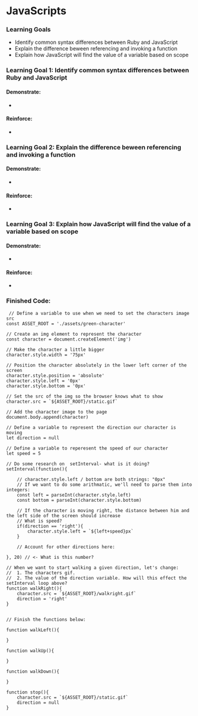 # JavaScripts

  ### Learning Goals

  - Identify common syntax differences between Ruby and JavaScript
- Explain the difference beween referencing and invoking a function
- Explain how JavaScript will find the value of a variable based on scope



### Learning Goal 1: Identify common syntax differences between Ruby and JavaScript

#### Demonstrate:

- 

#### Reinforce:

- 



### Learning Goal 2: Explain the difference beween referencing and invoking a function

#### Demonstrate:

- 

#### Reinforce:

- 



### Learning Goal 3: Explain how JavaScript will find the value of a variable based on scope

#### Demonstrate:

- 

#### Reinforce:

- 



### Finished Code:

  ```
   // Define a variable to use when we need to set the characters image src
  const ASSET_ROOT = './assets/green-character'
  
  // Create an img element to represent the character
  const character = document.createElement('img')
  
  // Make the character a little bigger
  character.style.width = '75px'
  
  // Position the character absolutely in the lower left corner of the screen
  character.style.position = 'absolute'
  character.style.left = '0px'
  character.style.bottom = '0px'
  
  // Set the src of the img so the browser knows what to show
  character.src = `${ASSET_ROOT}/static.gif`
  
  // Add the character image to the page
  document.body.append(character)
  
  // Define a variable to represent the direction our character is moving
  let direction = null
  
  // Define a variable to reperesent the speed of our character
  let speed = 5
  
  // Do some research on  setInterval- what is it doing?
  setInterval(function(){
  
      // character.style.left / bottom are both strings: "0px"
      // If we want to do some arithmatic, we'll need to parse them into integers:
      const left = parseInt(character.style.left)
      const bottom = parseInt(character.style.bottom)
  
      // If the character is moving right, the distance between him and the left side of the screen should increase
      // What is speed?
      if(direction == 'right'){
          character.style.left = `${left+speed}px`
      }
  
      // Account for other directions here:
  
  }, 20) // <- What is this number?
  
  // When we want to start walking a given direction, let's change: 
  //  1. The characters gif.
  //  2. The value of the direction variable. How will this effect the setInterval loop above?
  function walkRight(){
      character.src = `${ASSET_ROOT}/walkright.gif`
      direction = 'right'
  }
  
  
  // Finish the functions below:
  
  function walkLeft(){
  
  }
  
  function walkUp(){
  
  }
  
  function walkDown(){
  
  }
  
  function stop(){
      character.src = `${ASSET_ROOT}/static.gif`
      direction = null
  }
  ```
